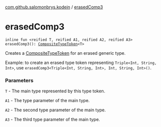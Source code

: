 [com.github.salomonbrys.kodein](index.md) / [erasedComp3](.)

# erasedComp3

`inline fun <reified T, reified A1, reified A2, reified A3> erasedComp3(): `[`CompositeTypeToken`](-composite-type-token/index.md)`<T>`

Creates a [CompositeTypeToken](-composite-type-token/index.md) for an erased generic type.

Example: to create an erased type token representing `Triple<Int, String, Int>`, use `erasedComp3<Triple<Int, String, Int>, Int, String, Int>()`.

### Parameters

`T` - The main type represented by this type token.

`A1` - The type parameter of the main type.

`A2` - The second type parameter of the main type.

`A3` - The third type parameter of the main type.